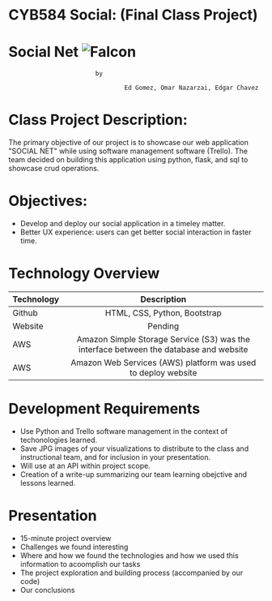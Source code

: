 # CYB584 Social: (Final Class Project)

# **Social Net** ![Falcon](https://encrypted-tbn0.gstatic.com/images?q=tbn%3AANd9GcT9pXGj83jifZBh4wOIVmD1EDnPfkZgO33KLDXjqh5QeQv4hTdS&usqp=CAU)


							by
							
	                                Ed Gomez, Omar Nazarzai, Edgar Chavez 


# Class Project Description:
The primary objective of our project is to showcase our web application "SOCIAL NET" while using software management software (Trello). The team decided on building this application using python, flask, and sql to showcase crud operations.


# Objectives:

+ Develop and deploy our social application in a timeley matter.
+ Better UX experience: users can get better social interaction in faster time.


# Technology Overview

| Technology   		| Description    							|
| :---         		|     :---:      							|
|  Github      		| HTML, CSS, Python, Bootstrap							|  
|  Website		| Pending	|
|  AWS			| Amazon Simple Storage Service (S3) was the interface between the database and website
|  AWS		        | Amazon Web Services (AWS) platform was used to deploy website|


# Development Requirements		
		 
+	Use Python and Trello software management in the context of techonologies learned.
+	Save JPG images of your visualizations to distribute to the class and instructional team, and for inclusion in your presentation. 
+	Will use at an API within project scope. 
+	Creation of a write-up summarizing our team learning obejctive and lessons learned. 
		
# Presentation 	
		
+	15-minute project overview
+	Challenges we found interesting 
+	Where and how we found the technologies and how we used this information to acoomplish our tasks
+	The project exploration and building process (accompanied by our code)
+	Our conclusions

